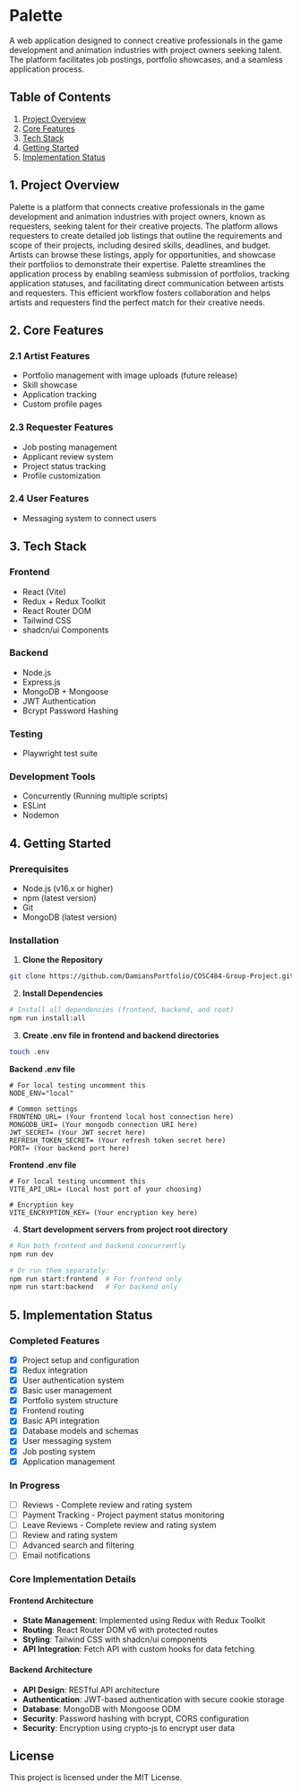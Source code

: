 # Palette

A web application designed to connect creative professionals in the game development and animation industries with project owners seeking talent. The platform facilitates job postings, portfolio showcases, and a seamless application process.

## Table of Contents

1. [Project Overview](#1-project-overview)
2. [Core Features](#2-core-features)
3. [Tech Stack](#3-tech-stack)
4. [Getting Started](#4-getting-started)
5. [Implementation Status](#5-implementation-status)

## 1. Project Overview

Palette is a platform that connects creative professionals in the game development and animation industries with project owners, known as requesters, seeking talent for their creative projects. The platform allows requesters to create detailed job listings that outline the requirements and scope of their projects, including desired skills, deadlines, and budget. Artists can browse these listings, apply for opportunities, and showcase their portfolios to demonstrate their expertise. Palette streamlines the application process by enabling seamless submission of portfolios, tracking application statuses, and facilitating direct communication between artists and requesters. This efficient workflow fosters collaboration and helps artists and requesters find the perfect match for their creative needs.


## 2. Core Features

### 2.1 Artist Features

- Portfolio management with image uploads (future release)
- Skill showcase
- Application tracking
- Custom profile pages

### 2.3 Requester Features

- Job posting management
- Applicant review system
- Project status tracking
- Profile customization

### 2.4 User Features

- Messaging system to connect users


## 3. Tech Stack

### Frontend

- React (Vite)
- Redux + Redux Toolkit
- React Router DOM
- Tailwind CSS
- shadcn/ui Components

### Backend

- Node.js
- Express.js
- MongoDB + Mongoose
- JWT Authentication
- Bcrypt Password Hashing

### Testing
- Playwright test suite

### Development Tools

- Concurrently (Running multiple scripts)
- ESLint
- Nodemon

## 4. Getting Started

### Prerequisites

- Node.js (v16.x or higher)
- npm (latest version)
- Git
- MongoDB (latest version)

### Installation

1. **Clone the Repository**

```bash
git clone https://github.com/DamiansPortfolio/COSC484-Group-Project.git
```

2. **Install Dependencies**

```bash
# Install all dependencies (frontend, backend, and root)
npm run install:all
```

3. **Create .env file in frontend and backend directories**

```bash
touch .env
```

**Backend .env file**
```
# For local testing uncomment this
NODE_ENV="local"

# Common settings
FRONTEND_URL= (Your frontend local host connection here)
MONGODB_URI= (Your mongodb connection URI here)
JWT_SECRET= (Your JWT secret here)
REFRESH_TOKEN_SECRET= (Your refresh token secret here)
PORT= (Your backend port here)
```

**Frontend .env file**
```
# For local testing uncomment this
VITE_API_URL= (Local host port of your choosing)

# Encryption key
VITE_ENCRYPTION_KEY= (Your encryption key here)
```

4. **Start development servers from project root directory**

```bash
# Run both frontend and backend concurrently
npm run dev

# Or run them separately:
npm run start:frontend  # For frontend only
npm run start:backend   # For backend only
```

## 5. Implementation Status

### Completed Features

- [x] Project setup and configuration
- [x] Redux integration
- [x] User authentication system
- [x] Basic user management
- [x] Portfolio system structure
- [x] Frontend routing
- [x] Basic API integration
- [x] Database models and schemas
- [x] User messaging system
- [x] Job posting system
- [x] Application management

### In Progress

- [ ] Reviews - Complete review and rating system
- [ ] Payment Tracking - Project payment status monitoring
- [ ] Leave Reviews - Complete review and rating system
- [ ] Review and rating system
- [ ] Advanced search and filtering
- [ ] Email notifications

### Core Implementation Details

#### Frontend Architecture

- **State Management**: Implemented using Redux with Redux Toolkit
- **Routing**: React Router DOM v6 with protected routes
- **Styling**: Tailwind CSS with shadcn/ui components
- **API Integration**: Fetch API with custom hooks for data fetching

#### Backend Architecture

- **API Design**: RESTful API architecture
- **Authentication**: JWT-based authentication with secure cookie storage
- **Database**: MongoDB with Mongoose ODM
- **Security**: Password hashing with bcrypt, CORS configuration
- **Security**: Encryption using crypto-js to encrypt user data

## License

This project is licensed under the MIT License.
